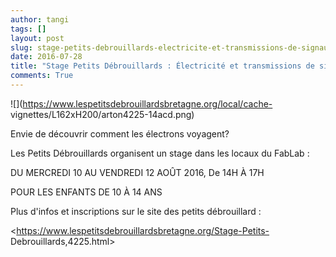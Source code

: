 ```yaml
---
author: tangi
tags: []
layout: post
slug: stage-petits-debrouillards-electricite-et-transmissions-de-signaux
date: 2016-07-28
title: "Stage Petits Débrouillards : Électricité et transmissions de signaux"
comments: True
---
```

![](https://www.lespetitsdebrouillardsbretagne.org/local/cache-
vignettes/L162xH200/arton4225-14acd.png)

Envie de découvrir comment les électrons voyagent?

Les Petits Débrouillards organisent un stage dans les locaux du FabLab :

DU MERCREDI 10 AU VENDREDI 12 AOÛT 2016, De 14H À 17H

POUR LES ENFANTS DE 10 À 14 ANS

Plus d'infos et inscriptions sur le site des petits débrouillard :

<https://www.lespetitsdebrouillardsbretagne.org/Stage-Petits-
Debrouillards,4225.html>





